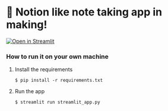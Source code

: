 # 🎈 Notion like note taking app in making!

[![Open in Streamlit]([https://static.streamlit.io/badges/streamlit_badge_black_white.svg)](https://blank-app-template.streamlit.app/](https://gdp-dashbrd.streamlit.app/))

### How to run it on your own machine

1. Install the requirements

   ```
   $ pip install -r requirements.txt
   ```

2. Run the app

   ```
   $ streamlit run streamlit_app.py
   ```
